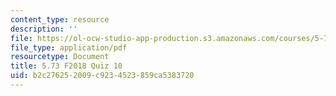 ```yaml
---
content_type: resource
description: ''
file: https://ol-ocw-studio-app-production.s3.amazonaws.com/courses/5-73-quantum-mechanics-i-fall-2018/b2c276252009c9234523859ca5383720_MIT5_73F18_quiz10.pdf
file_type: application/pdf
resourcetype: Document
title: 5.73 F2018 Quiz 10
uid: b2c27625-2009-c923-4523-859ca5383720
---
```

